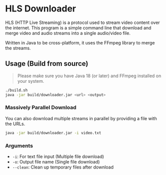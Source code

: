 # HLS Downloader

HLS (HTTP Live Streaming) is a protocol used to stream video content over the internet. This program is a simple command line that download and merge video and audio streams into a single audio/video file.

Written in Java to be cross-platform, it uses the FFmpeg library to merge the streams.

## Usage (Build from source)

> Please make sure you have Java 18 (or later) and FFmpeg installed on your system.

```bash
./build.sh
java -jar build/downloader.jar <url> <output>
```

### Massively Parallel Download

You can also download multiple streams in parallel by providing a file with the URLs.

```bash
java -jar build/downloader.jar -i video.txt
```

### Arguments

- `-i`: For text file input (Multiple file download)
- `-o`: Output file name (Single file download)
- `--clean`: Clean up temporary files after download
